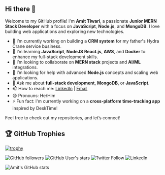 ## Hi there 👋

Welcome to my GitHub profile! I'm **Amit Tiwari**, a passionate **Junior MERN Stack Developer** with a focus on **JavaScript**, **Node.js**, and **MongoDB**. I love building web applications and exploring new technologies.

<!--
**Codewithdarks/Codewithdarks** is a ✨ _special_ ✨ repository because its `README.md` (this file) appears on your GitHub profile.
Here are some ideas to get you started:
-->

- 🔭 I’m currently working on building a **CRM system** for my father's Hydra Crane service business.
- 🌱 I’m learning **JavaScript**, **NodeJS** **React.js**, **AWS**, and **Docker** to enhance my full-stack development skills.
- 👯 I’m looking to collaborate on **MERN stack** projects and **AI/ML** integrations.
- 🤔 I’m looking for help with advanced **Node.js** concepts and scaling web applications.
- 💬 Ask me about **full-stack development**, **MongoDB**, or **JavaScript**.
- 📫 How to reach me: [LinkedIn](https://www.linkedin.com/in/amit-tiwari-dev) | [Email](mailto:amit.tiwari@example.com)
- 😄 Pronouns: He/Him
- ⚡ Fun fact: I'm currently working on a **cross-platform time-tracking app** inspired by DeskTime!

Feel free to check out my repositories, and let’s connect!

## 🏆 GitHub Trophies

[![trophy](https://github-profile-trophy.vercel.app/?username=codewithdarks&theme=radical&column=7)](https://github.com/ryo-ma/github-profile-trophy)


![GitHub followers](https://img.shields.io/github/followers/codewithdarks?label=Followers&style=social)
![GitHub User's stars](https://img.shields.io/github/stars/codewithdarks?style=social)
![Twitter Follow](https://img.shields.io/twitter/follow/codewithdarks?style=social)
![LinkedIn](https://img.shields.io/badge/LinkedIn-Connect-blue?logo=linkedin)


![Amit's GitHub stats](https://github-readme-stats.vercel.app/api?username=codewithdarks&show_icons=true&theme=radical)
